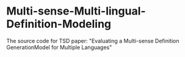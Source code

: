 # Multi-sense-Multi-lingual-Definition-Modeling
The source code for TSD paper: "Evaluating a Multi-sense Definition GenerationModel for Multiple Languages"
